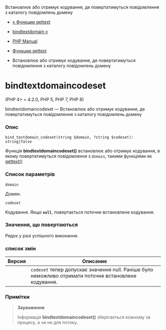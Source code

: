 Встановлює або отримує кодування, де повертатимуться повідомлення з каталогу повідомлень домену

-   [« Функции gettext](ref.gettext.html)
    
-   [bindtextdomain »](function.bindtextdomain.html)
    
-   [PHP Manual](index.html)
    
-   [Функции gettext](ref.gettext.html)
    
-   Встановлює або отримує кодування, де повертатимуться повідомлення з каталогу повідомлень домену
    

# bindtextdomaincodeset

(PHP 4> = 4.2.0, PHP 5, PHP 7, PHP 8)

bindtextdomaincodeset — Встановлює або отримує кодування, де повертатимуться повідомлення з каталогу повідомлень домену

### Опис

```methodsynopsis
bind_textdomain_codeset(string $domain, ?string $codeset): string|false
```

Функція **bindtextdomaincodeset()** встановлює або отримує кодування, в якому повертатимуться повідомлення з `domain`, такими функціями як [gettext()](function.gettext.html)

### Список параметрів

`domain`

Домен.

`codeset`

Кодування. Якщо **`null`**, повертається поточне встановлене кодування.

### Значення, що повертаються

Рядок у разі успішного виконання.

### список змін

| Версия | Описание |
| --- | --- |
|  | `codeset` тепер допускає значення null. Раніше було неможливо отримати поточне встановлене кодування. |

### Примітки

> **Зауваження**
> 
> Інформація **bindtextdomaincodeset()** зберігається кожному за процесу, а чи не для потоку.